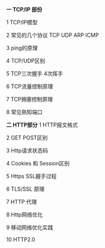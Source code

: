 **一 TCP/IP 部份**

1 TCP/IP模型

2 常见的几个协议 TCP UDP ARP ICMP

3 ping的原理

4 TCP/UDP区别

5 TCP三次握手 4次挥手

6 TCP流量控制原理

7 TCP拥塞控制原理

8 常见熟知端口



**二 HTTP部分**
1 HTTP报文格式

2 GET POST区别

3 Http请求状态码

4 Cookies 和 Session区别

5 Https SSL握手过程

6 TLS/SSL 原理

7 HTTP 代理

8 Http网络优化

9 移动网络优化实践

10 HTTP2.0



